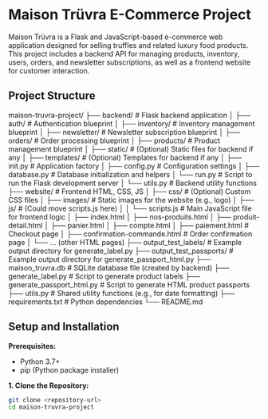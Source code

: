# Maison Trüvra E-Commerce Project

Maison Trüvra is a Flask and JavaScript-based e-commerce web application designed for selling truffles and related luxury food products. This project includes a backend API for managing products, inventory, users, orders, and newsletter subscriptions, as well as a frontend website for customer interaction.


## Project Structure
maison-truvra-project/
├── backend/                    # Flask backend application
│   ├── auth/                   # Authentication blueprint
│   ├── inventory/              # Inventory management blueprint
│   ├── newsletter/             # Newsletter subscription blueprint
│   ├── orders/                 # Order processing blueprint
│   ├── products/               # Product management blueprint
│   ├── static/                 # (Optional) Static files for backend if any
│   ├── templates/              # (Optional) Templates for backend if any
│   ├── init.py             # Application factory
│   ├── config.py               # Configuration settings
│   ├── database.py             # Database initialization and helpers
│   └── run.py                  # Script to run the Flask development server
│   └── utils.py                # Backend utility functions
├── website/                    # Frontend HTML, CSS, JS
│   ├── css/                    # (Optional) Custom CSS files
│   ├── images/                 # Static images for the website (e.g., logo)
│   ├── js/                     # (Could move scripts.js here)
│   │   └── scripts.js          # Main JavaScript file for frontend logic
│   ├── index.html
│   ├── nos-produits.html
│   ├── produit-detail.html
│   ├── panier.html
│   ├── compte.html
│   ├── paiement.html           # Checkout page
│   ├── confirmation-commande.html # Order confirmation page
│   └── ... (other HTML pages)
├── output_test_labels/         # Example output directory for generate_label.py
├── output_test_passports/      # Example output directory for generate_passport_html.py
├── maison_truvra.db            # SQLite database file (created by backend)
├── generate_label.py           # Script to generate product labels
├── generate_passport_html.py   # Script to generate HTML product passports
├── utils.py                    # Shared utility functions (e.g., for date formatting)
├── requirements.txt            # Python dependencies
└── README.md


## Setup and Installation

**Prerequisites:**
* Python 3.7+
* pip (Python package installer)

**1. Clone the Repository:**
   ```bash
   git clone <repository-url>
   cd maison-truvra-project

